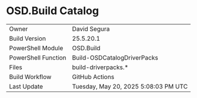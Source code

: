 ﻿# OSD.Build Catalog

| | |
|-|-|
| Owner | David Segura |
| Build Version | 25.5.20.1 |
| PowerShell Module | OSD.Build |
| PowerShell Function | Build-OSDCatalogDriverPacks |
| Files | build-driverpacks.* |
| Build Workflow | GitHub Actions |
| Last Update | Tuesday, May 20, 2025 5:08:03 PM UTC |
